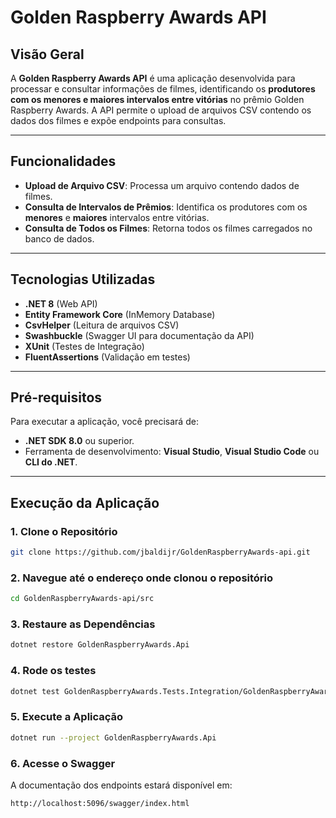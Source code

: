 # **Golden Raspberry Awards API**

## **Visão Geral**

A **Golden Raspberry Awards API** é uma aplicação desenvolvida para processar e consultar informações de filmes, identificando os **produtores com os menores e maiores intervalos entre vitórias** no prêmio Golden Raspberry Awards. A API permite o upload de arquivos CSV contendo os dados dos filmes e expõe endpoints para consultas.

---

## **Funcionalidades**

- **Upload de Arquivo CSV**: Processa um arquivo contendo dados de filmes.
- **Consulta de Intervalos de Prêmios**: Identifica os produtores com os **menores** e **maiores** intervalos entre vitórias.
- **Consulta de Todos os Filmes**: Retorna todos os filmes carregados no banco de dados.

---

## **Tecnologias Utilizadas**

- **.NET 8** (Web API)
- **Entity Framework Core** (InMemory Database)
- **CsvHelper** (Leitura de arquivos CSV)
- **Swashbuckle** (Swagger UI para documentação da API)
- **XUnit** (Testes de Integração)
- **FluentAssertions** (Validação em testes)

---

## **Pré-requisitos**

Para executar a aplicação, você precisará de:

- **.NET SDK 8.0** ou superior.
- Ferramenta de desenvolvimento: **Visual Studio**, **Visual Studio Code** ou **CLI do .NET**.

---

## **Execução da Aplicação**

### **1. Clone o Repositório**

```bash
git clone https://github.com/jbaldijr/GoldenRaspberryAwards-api.git
```
### **2. Navegue até o endereço onde clonou o repositório**

```bash
cd GoldenRaspberryAwards-api/src
```

### **3. Restaure as Dependências**

```bash
dotnet restore GoldenRaspberryAwards.Api 
```
### **4. Rode os testes**
```bash
dotnet test GoldenRaspberryAwards.Tests.Integration/GoldenRaspberryAwards.Tests.Integration.csproj
```

### **5. Execute a Aplicação**

```bash
dotnet run --project GoldenRaspberryAwards.Api
```

### **6. Acesse o Swagger**
A documentação dos endpoints estará disponível em:
```bash
http://localhost:5096/swagger/index.html
```


